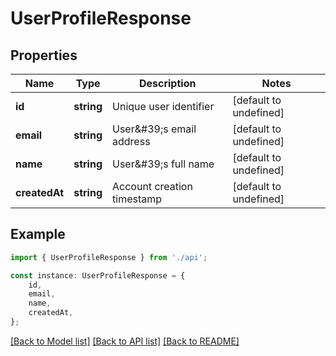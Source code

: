 # UserProfileResponse


## Properties

Name | Type | Description | Notes
------------ | ------------- | ------------- | -------------
**id** | **string** | Unique user identifier | [default to undefined]
**email** | **string** | User\&#39;s email address | [default to undefined]
**name** | **string** | User\&#39;s full name | [default to undefined]
**createdAt** | **string** | Account creation timestamp | [default to undefined]

## Example

```typescript
import { UserProfileResponse } from './api';

const instance: UserProfileResponse = {
    id,
    email,
    name,
    createdAt,
};
```

[[Back to Model list]](../README.md#documentation-for-models) [[Back to API list]](../README.md#documentation-for-api-endpoints) [[Back to README]](../README.md)
